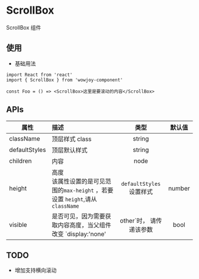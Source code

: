 # ScrollBox

ScrollBox 组件

## 使用

- 基础用法

```
import React from 'react'
import { ScrollBox } from 'wowjoy-component'

const Foo = () => <ScrollBox>这里是要滚动的内容</ScrollBox>
```

## APIs

| 属性          | 描述                                                                                   |          类型           | 默认值 |
| ------------- | :------------------------------------------------------------------------------------- | :---------------------: | :----: |
| className     | 顶层样式 class                                                                         |         string          |        |
| defaultStyles | 顶层默认样式                                                                           |         string          |        |
| children      | 内容                                                                                   |          node           |        |
| height        | 高度 <br> 该属性设置的是可见范围的`max-height` ，若要设置 `height`,请从`className`       | `defaultStyles`设置样式 | number | 300 |
| visible       | 是否可见，因为需要获取内容高度，当父组件改变 `display:'none' | other`时， 请传递该参数 |          bool           |        |

## TODO

- 增加支持横向滚动